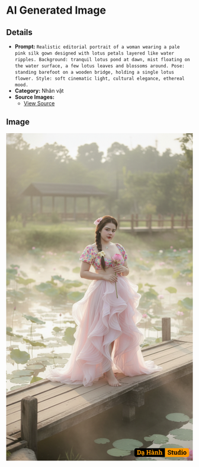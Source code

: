# AI Generated Image

## Details
- **Prompt:** `Realistic editorial portrait of a woman wearing a pale pink silk gown designed with lotus petals layered like water ripples.
Background: tranquil lotus pond at dawn, mist floating on the water surface, a few lotus leaves and blossoms around.
Pose: standing barefoot on a wooden bridge, holding a single lotus flower.
Style: soft cinematic light, cultural elegance, ethereal mood.`
- **Category:** Nhân vật
- **Source Images:**
  - [View Source](https://raw.githubusercontent.com/lenzcomvth/ImageLibrary/main/Female.png)

## Image
![AI Generated Image](./image-2025-10-12T10-15-41-399Z-8e8jr.png)